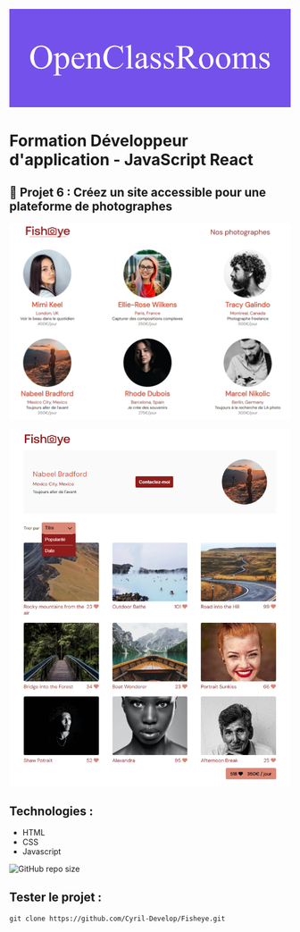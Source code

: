 ![formation](./assets/screenshot/openClassRooms.png)

# Formation Développeur d'application - JavaScript React

## 📎 Projet 6 : Créez un site accessible pour une plateforme de photographes

![homepage](./assets/screenshot/home.png)

![photographer](./assets/screenshot/photographer.png)

## Technologies :
- HTML
- CSS
- Javascript

![GitHub repo size](https://img.shields.io/github/repo-size/Cyril-Develop/Fisheye?style=for-the-badge) 

## Tester le projet :

```terminal
git clone https://github.com/Cyril-Develop/Fisheye.git
```